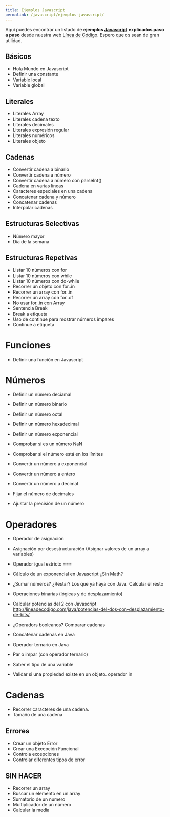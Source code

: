 ```yaml
---
title: Ejemplos Javascript
permalink: /javascript/ejemplos-javascript/
---
```


Aquí puedes encontrar un listado de **ejemplos [Javascript][Javascript] explicados paso a paso** desde nuestra web [Línea de Código][LDC]. Espero que os sean de gran utilidad.

## Básicos
* Hola Mundo en Javascript
* Definir una constante
* Variable local
* Variable global

## Literales
* Literales Array
* Literales cadena texto
* Literales decimales
* Literales expresión regular
* Literales numéricos
* Literales objeto

## Cadenas
* Convertir cadena a binario
* Convertir cadena a número
* Convertir cadena a número con parseInt()
* Cadena en varias líneas
* Caracteres especiales en una cadena
* Concatenar cadena y número
* Concatenar cadenas
* Interpolar cadenas

## Estructuras Selectivas
* Número mayor
* Día de la semana

## Estructuras Repetivas
* Listar 10 números con for
* Listar 10 números con while
* Listar 10 números con do-while
* Recorrer un objeto con for..in
* Recorrer un array con for..in
* Recorrer un array con for..of
* No usar for..in con Array
* Sentencia Break
* Break a etiqueta
* Uso de continue para mostrar números impares
* Continue a etiqueta

# Funciones
* Definir una función en Javascript


# Números
* Definir un número deciamal
* Definir un número binario
* Definir un número octal
* Definir un número hexadecimal
* Definir un número exponencial

* Comprobar si es un número NaN
* Comprobar si el número está en los límites
* Convertir un número a exponencial
* Convertir un número a entero
* Convertir un número a decimal
* Fijar el número de decimales
* Ajustar la precisión de un número


# Operadores
* Operador de asignación
* Asignación por desestructuración (Asignar valores de un array a variables)

* Operador igual estricto ===
* Cálculo de un exponencial en Javascript ¿Sin Math?
* ¿Sumar números? ¿Restar? Los que ya haya con Java. Calcular el resto
* Operaciones binarias (lógicas y de desplazamiento)
* Calcular potencias del 2 con Javascript
http://lineadecodigo.com/java/potencias-del-dos-con-desplazamiento-de-bits/
* ¿Operadors booleanos? Comparar cadenas
* Concatenar cadenas en Java
* Operador ternario en Java
* Par o impar (con operador ternario)
* Saber el tipo de una variable
* Validar si una propiedad existe en un objeto. operador in


# Cadenas
* Recorrer caracteres de una cadena.
* Tamaño de una cadena

## Errores
* Crear un objeto Error
* Crear una Excepción Funcional
* Controla excepciones
* Controlar diferentes tipos de error


## SIN HACER
* Recorrer un array
* Buscar un elemento en un array
* Sumatorio de un numero
* Multiplicador de un número
* Calcular la media



[LDC]: http://lineadecodigo.com
[Javascript]: {{site.baseurl}}/javascript/
